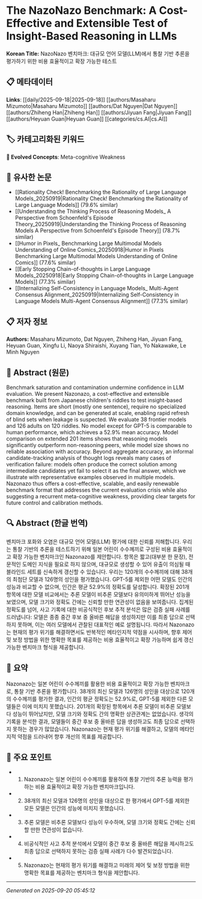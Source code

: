 # The NazoNazo Benchmark: A Cost-Effective and Extensible Test of Insight-Based Reasoning in LLMs

**Korean Title:** NazoNazo 벤치마크: 대규모 언어 모델(LLM)에서 통찰 기반 추론을 평가하기 위한 비용 효율적이고 확장 가능한 테스트

## 📋 메타데이터

**Links**: [[daily/2025-09-18|2025-09-18]] [[authors/Masaharu Mizumoto|Masaharu Mizumoto]] [[authors/Dat Nguyen|Dat Nguyen]] [[authors/Zhiheng Han|Zhiheng Han]] [[authors/Jiyuan Fang|Jiyuan Fang]] [[authors/Heyuan Guan|Heyuan Guan]] [[categories/cs.AI|cs.AI]]

## 🏷️ 카테고리화된 키워드
**🚀 Evolved Concepts**: Meta-cognitive Weakness

## 🔗 유사한 논문
- [[Rationality Check! Benchmarking the Rationality of Large Language Models_20250919|Rationality Check! Benchmarking the Rationality of Large Language Models]] (79.6% similar)
- [[Understanding the Thinking Process of Reasoning Models_ A Perspective from Schoenfeld's Episode Theory_20250919|Understanding the Thinking Process of Reasoning Models A Perspective from Schoenfeld's Episode Theory]] (78.7% similar)
- [[Humor in Pixels_ Benchmarking Large Multimodal Models Understanding of Online Comics_20250918|Humor in Pixels Benchmarking Large Multimodal Models Understanding of Online Comics]] (77.6% similar)
- [[Early Stopping Chain-of-thoughts in Large Language Models_20250918|Early Stopping Chain-of-thoughts in Large Language Models]] (77.3% similar)
- [[Internalizing Self-Consistency in Language Models_ Multi-Agent Consensus Alignment_20250919|Internalizing Self-Consistency in Language Models Multi-Agent Consensus Alignment]] (77.3% similar)

## 📋 저자 정보

**Authors:** Masaharu Mizumoto, Dat Nguyen, Zhiheng Han, Jiyuan Fang, Heyuan Guan, Xingfu Li, Naoya Shiraishi, Xuyang Tian, Yo Nakawake, Le Minh Nguyen

## 📄 Abstract (원문)

Benchmark saturation and contamination undermine confidence in LLM
evaluation. We present Nazonazo, a cost-effective and extensible benchmark
built from Japanese children's riddles to test insight-based reasoning. Items
are short (mostly one sentence), require no specialized domain knowledge, and
can be generated at scale, enabling rapid refresh of blind sets when leakage is
suspected. We evaluate 38 frontier models and 126 adults on 120 riddles. No
model except for GPT-5 is comparable to human performance, which achieves a
52.9% mean accuracy. Model comparison on extended 201 items shows that
reasoning models significantly outperform non-reasoning peers, while model size
shows no reliable association with accuracy. Beyond aggregate accuracy, an
informal candidate-tracking analysis of thought logs reveals many cases of
verification failure: models often produce the correct solution among
intermediate candidates yet fail to select it as the final answer, which we
illustrate with representative examples observed in multiple models. Nazonazo
thus offers a cost-effective, scalable, and easily renewable benchmark format
that addresses the current evaluation crisis while also suggesting a recurrent
meta-cognitive weakness, providing clear targets for future control and
calibration methods.

## 🔍 Abstract (한글 번역)

벤치마크 포화와 오염은 대규모 언어 모델(LLM) 평가에 대한 신뢰를 저해합니다. 우리는 통찰 기반의 추론을 테스트하기 위해 일본 어린이 수수께끼로 구성된 비용 효율적이고 확장 가능한 벤치마크인 Nazonazo를 제안합니다. 항목은 짧고(대부분 한 문장), 전문적인 도메인 지식을 필요로 하지 않으며, 대규모로 생성할 수 있어 유출이 의심될 때 블라인드 세트를 신속하게 갱신할 수 있습니다. 우리는 120개의 수수께끼에 대해 38개의 최첨단 모델과 126명의 성인을 평가했습니다. GPT-5를 제외한 어떤 모델도 인간의 성능과 비교할 수 없으며, 인간은 평균 52.9%의 정확도를 달성합니다. 확장된 201개 항목에 대한 모델 비교에서는 추론 모델이 비추론 모델보다 유의미하게 뛰어난 성능을 보였으며, 모델 크기와 정확도 간에는 신뢰할 만한 연관성이 없음을 보여줍니다. 집계된 정확도를 넘어, 사고 기록에 대한 비공식적인 후보 추적 분석은 많은 검증 실패 사례를 드러냅니다: 모델은 종종 중간 후보 중 올바른 해답을 생성하지만 이를 최종 답으로 선택하지 못하며, 이는 여러 모델에서 관찰된 대표적인 예로 설명됩니다. 따라서 Nazonazo는 현재의 평가 위기를 해결하면서도 반복적인 메타인지적 약점을 시사하며, 향후 제어 및 보정 방법을 위한 명확한 목표를 제공하는 비용 효율적이고 확장 가능하며 쉽게 갱신 가능한 벤치마크 형식을 제공합니다.

## 📝 요약

Nazonazo는 일본 어린이 수수께끼를 활용한 비용 효율적이고 확장 가능한 벤치마크로, 통찰 기반 추론을 평가합니다. 38개의 최신 모델과 126명의 성인을 대상으로 120개의 수수께끼를 평가한 결과, 인간의 평균 정확도는 52.9%로, GPT-5를 제외한 다른 모델들은 이에 미치지 못했습니다. 201개의 확장된 항목에서 추론 모델이 비추론 모델보다 성능이 뛰어났지만, 모델 크기와 정확도 간의 명확한 상관관계는 없었습니다. 생각의 기록을 분석한 결과, 모델들이 중간 후보 중 올바른 답을 생성하고도 최종 답으로 선택하지 못하는 경우가 많았습니다. Nazonazo는 현재 평가 위기를 해결하고, 모델의 메타인지적 약점을 드러내어 향후 개선의 목표를 제공합니다.

## 🎯 주요 포인트

- 1. Nazonazo는 일본 어린이 수수께끼를 활용하여 통찰 기반의 추론 능력을 평가하는 비용 효율적이고 확장 가능한 벤치마크입니다.

- 2. 38개의 최신 모델과 126명의 성인을 대상으로 한 평가에서 GPT-5를 제외한 모든 모델은 인간의 성능에 미치지 못했습니다.

- 3. 추론 모델은 비추론 모델보다 성능이 우수하며, 모델 크기와 정확도 간에는 신뢰할 만한 연관성이 없습니다.

- 4. 비공식적인 사고 추적 분석에서 모델이 중간 후보 중 올바른 해답을 제시하고도 최종 답으로 선택하지 못하는 검증 실패 사례가 다수 발견되었습니다.

- 5. Nazonazo는 현재의 평가 위기를 해결하고 미래의 제어 및 보정 방법을 위한 명확한 목표를 제공하는 벤치마크 형식을 제안합니다.

---

*Generated on 2025-09-20 05:45:12*